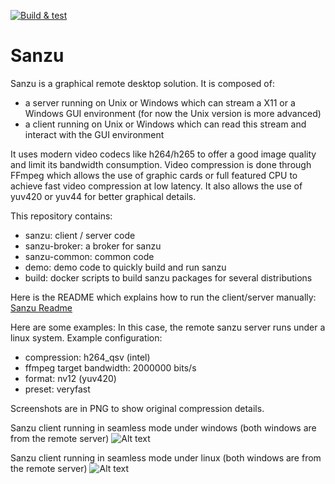 [![Build & test](https://github.com/cea-sec/sanzu/actions/workflows/test.yml/badge.svg)](https://github.com/cea-sec/sanzu/actions/workflows/test.yml)

# Sanzu

Sanzu is a graphical remote desktop solution. It is composed of:

- a server running on Unix or Windows which can stream a X11 or a Windows GUI environment (for now the Unix version is more advanced)
- a client running on Unix or Windows which can read this stream and interact with the GUI environment

It uses modern video codecs like h264/h265 to offer a good image quality and limit its bandwidth consumption. Video compression is done through FFmpeg which allows the use of graphic cards or full featured CPU to achieve fast video compression at low latency. It also allows the use of yuv420 or yuv44 for better graphical details.


This repository contains:
- sanzu: client / server code
- sanzu-broker: a broker for sanzu
- sanzu-common: common code
- demo: demo code to quickly build and run sanzu
- build: docker scripts to build sanzu packages for several distributions

Here is the README which explains how to run the client/server manually: [Sanzu Readme](sanzu/README.md)

Here are some examples: In this case, the remote sanzu server runs under a linux system. Example configuration:
- compression: h264_qsv (intel)
- ffmpeg target bandwidth: 2000000 bits/s
- format: nv12 (yuv420)
- preset: veryfast

Screenshots are in PNG to show original compression details.

Sanzu client running in seamless mode under windows (both windows are from the remote server)
![Alt text](misc/screenshot/sanzu_windows.png?raw=true "Sanzu client running in seamless mode under windows")

Sanzu client running in seamless mode under linux (both windows are from the remote server)
![Alt text](misc/screenshot/sanzu_linux.png?raw=true "Sanzu client running in seamless mode under linux")

